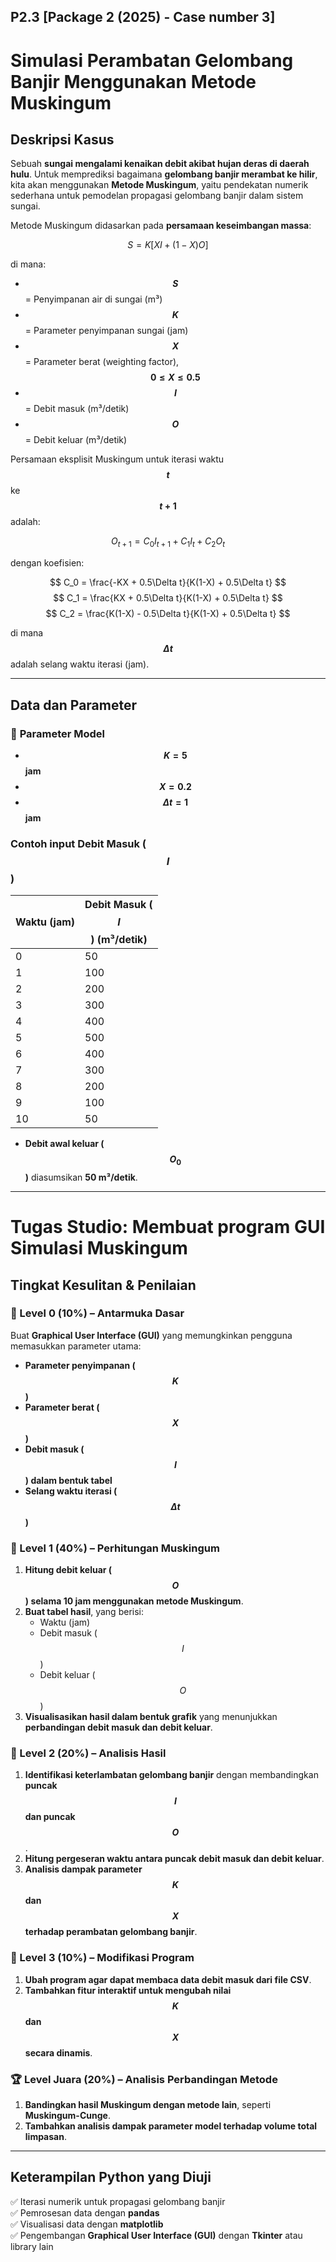## P2.3 [Package 2 (2025) - Case number 3]
# Simulasi Perambatan Gelombang Banjir Menggunakan Metode Muskingum

## Deskripsi Kasus
Sebuah **sungai mengalami kenaikan debit akibat hujan deras di daerah hulu**. Untuk memprediksi bagaimana **gelombang banjir merambat ke hilir**, kita akan menggunakan **Metode Muskingum**, yaitu pendekatan numerik sederhana untuk pemodelan propagasi gelombang banjir dalam sistem sungai.

Metode Muskingum didasarkan pada **persamaan keseimbangan massa**:

$$
S = K [ X I + (1 - X) O ]
$$

di mana:

- **$$S$$** = Penyimpanan air di sungai (m³)  
- **$$K$$** = Parameter penyimpanan sungai (jam)  
- **$$X$$** = Parameter berat (weighting factor), **$$0 \leq X \leq 0.5$$**  
- **$$I$$** = Debit masuk (m³/detik)  
- **$$O$$** = Debit keluar (m³/detik)  

Persamaan eksplisit Muskingum untuk iterasi waktu **$$t$$** ke **$$t+1$$** adalah:

$$
O_{t+1} = C_0 I_{t+1} + C_1 I_t + C_2 O_t
$$

dengan koefisien:

$$
C_0 = \frac{-KX + 0.5\Delta t}{K(1-X) + 0.5\Delta t}
$$
$$
C_1 = \frac{KX + 0.5\Delta t}{K(1-X) + 0.5\Delta t}
$$
$$
C_2 = \frac{K(1-X) - 0.5\Delta t}{K(1-X) + 0.5\Delta t}
$$

di mana **$$\Delta t$$** adalah selang waktu iterasi (jam).

---

## **Data dan Parameter**
### 🔹 **Parameter Model**
- **$$K = 5$$ jam**  
- **$$X = 0.2$$**  
- **$$\Delta t = 1$$ jam**  

### **Contoh input Debit Masuk ($$I$$)**
| Waktu (jam) | Debit Masuk ($$I$$) (m³/detik) |
|-------------|-----------------------------|
| 0           | 50                          |
| 1           | 100                         |
| 2           | 200                         |
| 3           | 300                         |
| 4           | 400                         |
| 5           | 500                         |
| 6           | 400                         |
| 7           | 300                         |
| 8           | 200                         |
| 9           | 100                         |
| 10          | 50                          |

- **Debit awal keluar ($$O_0$$)** diasumsikan **50 m³/detik**.

---

# **Tugas Studio: Membuat program GUI Simulasi Muskingum**

## **Tingkat Kesulitan & Penilaian**

### 🔰 Level 0 (10%) – **Antarmuka Dasar**
Buat **Graphical User Interface (GUI)** yang memungkinkan pengguna memasukkan parameter utama:
- **Parameter penyimpanan ($$K$$)**
- **Parameter berat ($$X$$)**
- **Debit masuk ($$I$$) dalam bentuk tabel**
- **Selang waktu iterasi ($$\Delta t$$)**

### 🥇 Level 1 (40%) – **Perhitungan Muskingum**
1. **Hitung debit keluar ($$O$$) selama 10 jam menggunakan metode Muskingum**.  
2. **Buat tabel hasil**, yang berisi:
   - Waktu (jam)
   - Debit masuk ($$I$$)
   - Debit keluar ($$O$$)
3. **Visualisasikan hasil dalam bentuk grafik** yang menunjukkan **perbandingan debit masuk dan debit keluar**.

### 🥈 Level 2 (20%) – **Analisis Hasil**
1. **Identifikasi keterlambatan gelombang banjir** dengan membandingkan **puncak $$I$$ dan puncak $$O$$**.  
2. **Hitung pergeseran waktu antara puncak debit masuk dan debit keluar**.  
3. **Analisis dampak parameter $$K$$ dan $$X$$ terhadap perambatan gelombang banjir**.  

### 🥉 Level 3 (10%) – **Modifikasi Program**
1. **Ubah program agar dapat membaca data debit masuk dari file CSV**.  
2. **Tambahkan fitur interaktif untuk mengubah nilai $$K$$ dan $$X$$ secara dinamis**.  

### 🏆 Level Juara (20%) – **Analisis Perbandingan Metode**
1. **Bandingkan hasil Muskingum dengan metode lain**, seperti **Muskingum-Cunge**.  
2. **Tambahkan analisis dampak parameter model terhadap volume total limpasan**.  

---

## **Keterampilan Python yang Diuji**
✅ Iterasi numerik untuk propagasi gelombang banjir  
✅ Pemrosesan data dengan **pandas**  
✅ Visualisasi data dengan **matplotlib**  
✅ Pengembangan **Graphical User Interface (GUI)** dengan **Tkinter** atau library lain  
